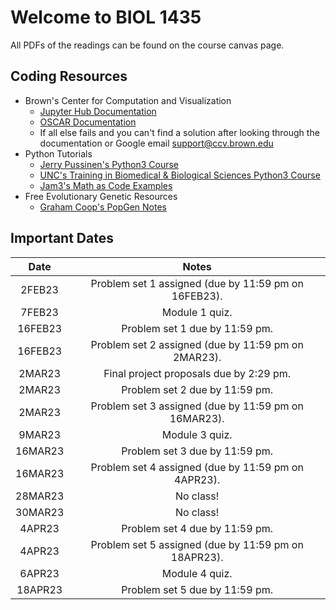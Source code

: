 # Welcome to BIOL 1435

All PDFs of the readings can be found on the course canvas page.

## Coding Resources

* Brown's Center for Computation and Visualization
  * [Jupyter Hub Documentation](https://docs.ccv.brown.edu/jupyterhub/)
  * [OSCAR Documentation](https://docs.ccv.brown.edu/oscar/)
  * If all else fails and you can't find a solution after looking through the documentation or Google email  [support@ccv.brown.edu](mailto:support@ccv.brown.edu)
* Python Tutorials
  * [Jerry Pussinen's Python3 Course](https://github.com/jerry-git/learn-python3)
  * [UNC's Training in Biomedical & Biological Sciences Python3 Course](https://github.com/How-to-Learn-to-Code/python-class)
  * [Jam3's Math as Code Examples](https://github.com/Jam3/math-as-code/blob/master/PYTHON-README.md)
* Free Evolutionary Genetic Resources
  * [Graham Coop's PopGen Notes](https://github.com/cooplab/popgen-notes)


## Important Dates

|  Date   |                        Notes                         |
| :-----: | :--------------------------------------------------: |
| 2FEB23  | Problem set 1 assigned (due by 11:59 pm on 16FEB23). |
| 7FEB23  |                    Module 1 quiz.                    |
| 16FEB23 |            Problem set 1 due by 11:59 pm.            |
| 16FEB23 | Problem set 2 assigned (due by 11:59 pm on 2MAR23).  |
| 2MAR23  |       Final project proposals due by 2:29 pm.        |
| 2MAR23  |            Problem set 2 due by 11:59 pm.            |
| 2MAR23  | Problem set 3 assigned (due by 11:59 pm on 16MAR23). |
| 9MAR23  |                    Module 3 quiz.                    |
| 16MAR23 |            Problem set 3 due by 11:59 pm.            |
| 16MAR23 | Problem set 4 assigned (due by 11:59 pm on 4APR23).  |
| 28MAR23 |                      No class!                       |
| 30MAR23 |                      No class!                       |
| 4APR23  |            Problem set 4 due by 11:59 pm.            |
| 4APR23  | Problem set 5 assigned (due by 11:59 pm on 18APR23). |
| 6APR23  |                    Module 4 quiz.                    |
| 18APR23 |            Problem set 5 due by 11:59 pm.            |

